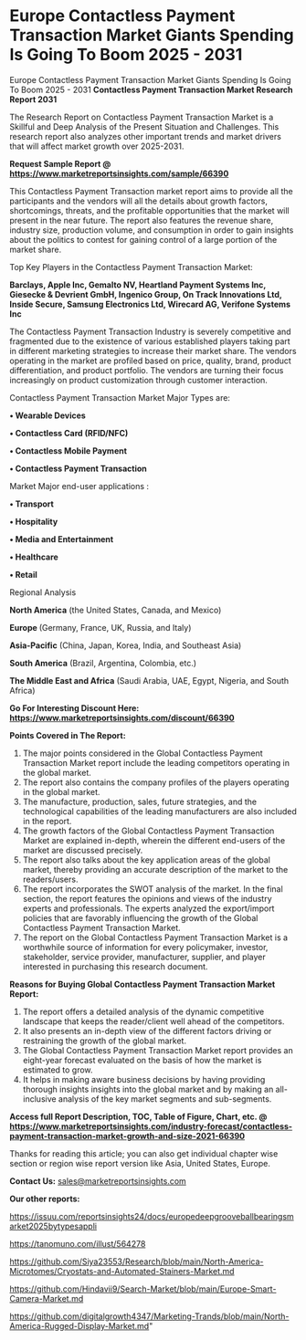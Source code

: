 # Europe Contactless Payment Transaction Market Giants Spending Is Going To Boom 2025 - 2031
Europe Contactless Payment Transaction Market Giants Spending Is Going To Boom 2025 - 2031
<strong>Contactless Payment Transaction Market Research Report 2031</strong>

The Research Report on Contactless Payment Transaction Market is a Skillful and Deep Analysis of the Present Situation and Challenges. This research report also analyzes other important trends and market drivers that will affect market growth over 2025-2031.

<strong>Request Sample Report @ <a href=https://www.marketreportsinsights.com/sample/66390>https://www.marketreportsinsights.com/sample/66390</a></strong>

This Contactless Payment Transaction market report aims to provide all the participants and the vendors will all the details about growth factors, shortcomings, threats, and the profitable opportunities that the market will present in the near future. The report also features the revenue share, industry size, production volume, and consumption in order to gain insights about the politics to contest for gaining control of a large portion of the market share.

Top Key Players in the Contactless Payment Transaction Market:

<strong>Barclays, Apple Inc, Gemalto NV, Heartland Payment Systems Inc, Giesecke & Devrient GmbH, Ingenico Group, On Track Innovations Ltd, Inside Secure, Samsung Electronics Ltd, Wirecard AG, Verifone Systems Inc</strong>

The Contactless Payment Transaction Industry is severely competitive and fragmented due to the existence of various established players taking part in different marketing strategies to increase their market share. The vendors operating in the market are profiled based on price, quality, brand, product differentiation, and product portfolio. The vendors are turning their focus increasingly on product customization through customer interaction.

Contactless Payment Transaction Market Major Types are:

<strong>• Wearable Devices

• Contactless Card (RFID/NFC)

• Contactless Mobile Payment

• Contactless Payment Transaction</strong>

Market Major end-user applications :

<strong>• Transport

• Hospitality

• Media and Entertainment

• Healthcare

• Retail</strong>

Regional Analysis

</u><strong><b>North America</b></strong> (the United States, Canada, and Mexico)

<strong><b>Europe </b></strong>(Germany, France, UK, Russia, and Italy)

<strong><b>Asia-Pacific</b></strong> (China, Japan, Korea, India, and Southeast Asia)

<strong><b>South America</b></strong> (Brazil, Argentina, Colombia, etc.)

<strong><b>The Middle East and Africa</b></strong> (Saudi Arabia, UAE, Egypt, Nigeria, and South Africa)

<strong>Go For Interesting Discount Here: <a href=https://www.marketreportsinsights.com/discount/66390>https://www.marketreportsinsights.com/discount/66390</a></strong>

<strong>Points Covered in The Report:</strong>
<ol>
  <li>The major points considered in the Global Contactless Payment Transaction Market report include the leading competitors operating in the global market.</li>
  <li>The report also contains the company profiles of the players operating in the global market.</li>
  <li>The manufacture, production, sales, future strategies, and the technological capabilities of the leading manufacturers are also included in the report.</li>
  <li>The growth factors of the Global Contactless Payment Transaction Market are explained in-depth, wherein the different end-users of the market are discussed precisely.</li>
  <li>The report also talks about the key application areas of the global market, thereby providing an accurate description of the market to the readers/users.</li>
  <li>The report incorporates the SWOT analysis of the market. In the final section, the report features the opinions and views of the industry experts and professionals. The experts analyzed the export/import policies that are favorably influencing the growth of the Global Contactless Payment Transaction Market.</li>
  <li>The report on the Global Contactless Payment Transaction Market is a worthwhile source of information for every policymaker, investor, stakeholder, service provider, manufacturer, supplier, and player interested in purchasing this research document.</li>
</ol>
<strong>Reasons for Buying Global Contactless Payment Transaction Market Report:</strong>

<ol>
  <li>The report offers a detailed analysis of the dynamic competitive landscape that keeps the reader/client well ahead of the competitors.</li>
  <li>It also presents an in-depth view of the different factors driving or restraining the growth of the global market.</li>
  <li>The Global Contactless Payment Transaction Market report provides an eight-year forecast evaluated on the basis of how the market is estimated to grow.</li>
  <li>It helps in making aware business decisions by having providing thorough insights insights into the global market and by making an all-inclusive analysis of the key market segments and sub-segments.</li>
</ol>
<strong>Access full Report Description, TOC, Table of Figure, Chart, etc. @ <a href=https://www.marketreportsinsights.com/industry-forecast/contactless-payment-transaction-market-growth-and-size-2021-66390>https://www.marketreportsinsights.com/industry-forecast/contactless-payment-transaction-market-growth-and-size-2021-66390</a></strong>


Thanks for reading this article; you can also get individual chapter wise section or region wise report version like Asia, United States, Europe.

<strong>Contact Us:</strong>
sales@marketreportsinsights.com

<strong>Our other reports:</strong>

<a href=https://issuu.com/reportsinsights24/docs/europedeepgrooveballbearingsmarket2025bytypesappli>https://issuu.com/reportsinsights24/docs/europedeepgrooveballbearingsmarket2025bytypesappli</a>

<a href=https://tanomuno.com/illust/564278>https://tanomuno.com/illust/564278</a>

<a href=https://github.com/Siya23553/Research/blob/main/North-America-Microtomes/Cryostats-and-Automated-Stainers-Market.md>https://github.com/Siya23553/Research/blob/main/North-America-Microtomes/Cryostats-and-Automated-Stainers-Market.md</a>

<a href=https://github.com/Hindavii9/Search-Market/blob/main/Europe-Smart-Camera-Market.md>https://github.com/Hindavii9/Search-Market/blob/main/Europe-Smart-Camera-Market.md</a>

<a href=https://github.com/digitalgrowth4347/Marketing-Trands/blob/main/North-America-Rugged-Display-Market.md>https://github.com/digitalgrowth4347/Marketing-Trands/blob/main/North-America-Rugged-Display-Market.md</a>"
